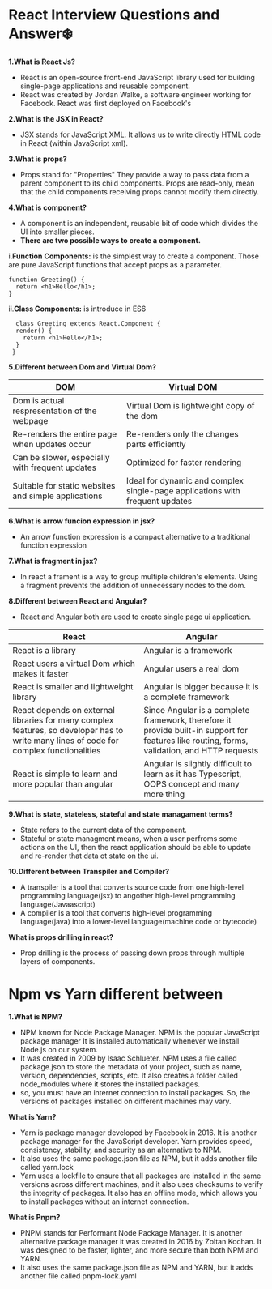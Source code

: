 # React Interview Questions and Answer❄️ 
**1.What is React Js?**
- React is an open-source front-end JavaScript library used for building single-page applications and reusable component.
- React was created by Jordan Walke, a software engineer working for Facebook. React was first deployed on Facebook's 

**2.What is the JSX in React?**
- JSX stands for JavaScript XML. It allows us to write directly HTML code in React (within JavaScript xml).

**3.What is props?**
- Props stand for "Properties" They provide a way to pass data from a parent component to its child components. Props are read-only, mean that the child components receiving props cannot modify them directly.

**4.What is component?**
-	A component is an independent, reusable bit of code which divides the UI into smaller pieces.
-	**There are two possible ways to create a component.**
  
  i.**Function Components:** is the simplest way to create a component. Those are pure JavaScript functions that accept props as a parameter.
  ```
  function Greeting() { 
    return <h1>Hello</h1>;
}
```
  ii.**Class Components:** is introduce in ES6
```
  class Greeting extends React.Component {
  render() {
    return <h1>Hello</h1>;
  }
 }
```
**5.Different between Dom and Virtual Dom?**

| DOM  | Virtual DOM |
| ------------- | ------------- |
| Dom is actual respresentation of the webpage  | Virtual Dom is lightweight copy of the dom |
| Re-renders the entire page when updates occur  | Re-renders only the changes parts efficiently |
| Can be slower, especially with frequent updates  | Optimized for faster rendering |
| Suitable for static websites and simple applications | Ideal for dynamic and complex single-page applications with frequent updates |

**6.What is arrow funcion expression in jsx?**
- An arrow function expression is a compact alternative to a traditional function expression

**7.What is fragment in jsx?**
- In react a frament is a way to group multiple children's elements. Using a fragment prevents the addition of unnecessary nodes to the dom.

**8.Different between React and Angular?**
- React and Angular both are used to create single page ui application.
  
| React  | Angular |
| ------------- | ------------- |
| React is a library| Angular is a framework |
| React users a virtual Dom which makes it faster| Angular users a real dom |
| React is smaller and lightweight library | Angular is bigger because it is a complete framework |
| React depends on external libraries for many complex features, so developer has to write many lines of code for complex functionalities| Since Angular is a complete framework, therefore it provide built-in support for features like routing, forms, validation, and HTTP requests |
| React is simple to learn and more popular than angular| Angular is slightly difficult to learn as it has Typescript, OOPS concept and many more thing |

**9.What is state, stateless, stateful and state managament terms?**
- State refers to the current data of the component.
- Stateful or state managment means, when a user perfroms some actions on the UI, then the react application should be able to update and re-render that data ot state on the ui.

**10.Different between Transpiler and Compiler?**
- A transpiler is a tool that converts source code from one high-level programming language(jsx) to angother high-level programming language(Javaascript)
- A compiler is a tool that converts high-level programming language(java) into a lower-level language(machine code or bytecode)

**What is props drilling in react?**
- Prop drilling is the process of passing down props through multiple layers of components.


# Npm vs Yarn different between

**1.What is NPM?**
- NPM known for Node Package Manager. NPM is the popular JavaScript package manager It is installed automatically whenever we install Node.js on our system. 
- It was created in 2009 by Isaac Schlueter. NPM uses a file called package.json to store the metadata of your project, such as name, version, dependencies, scripts, etc. It also creates a folder called node_modules where it stores the installed packages.
- so, you must have an internet connection to install packages. So, the versions of packages installed on different machines may vary.

**What is Yarn?**
- Yarn is package manager developed by Facebook in 2016. It is another package manager for the JavaScript developer. Yarn provides speed, consistency, stability, and security as an alternative to NPM.
- It also uses the same package.json file as NPM, but it adds another file called yarn.lock
- Yarn uses a lockfile to ensure that all packages are installed in the same versions across different machines, and it also uses checksums to verify the integrity of packages. It also has an offline mode, which allows you to install packages without an internet connection.

**What is Pnpm?**
- PNPM stands for Performant Node Package Manager. It is another alternative package manager it was created in 2016 by Zoltan Kochan. It was designed to be faster, lighter, and more secure than both NPM and YARN.
- It also uses the same package.json file as NPM and YARN, but it adds another file called pnpm-lock.yaml



